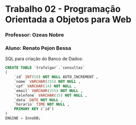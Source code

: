 # Trabalho 02 - Programação Orientada a Objetos para Web
### **Professor**: Ozeas Nobre
### **Aluno**: Renato Pejon Bessa

SQL para criação do Banco de Dados:
```sql
CREATE TABLE `trafalgar`.`consultas` 
(
    `id` INT(50) NOT NULL AUTO_INCREMENT ,
    `nome` VARCHAR(255) NOT NULL , 
    `cpf` VARCHAR(14) NOT NULL , 
    `email` VARCHAR(255) NOT NULL , 
    `telefone` VARCHAR(15) NOT NULL , 
    `data` DATE NOT NULL , 
    `horario` TIME NOT NULL , 
    PRIMARY KEY (`id`)
) 
ENGINE = InnoDB;
```

